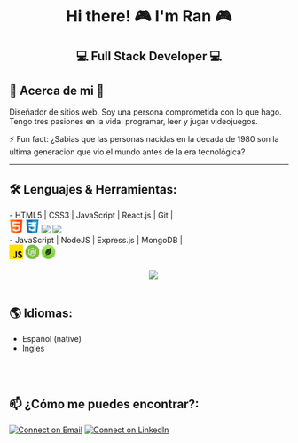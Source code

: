 <h1 align="center">Hi there! 🎮  I'm Ran 🎮 </h1>
<h2 align="center">💻 Full Stack Developer 💻 </h2>

<h2>💯 Acerca de mi 💯</h2>

Diseñador de sitios web. Soy una persona comprometida con lo que hago. Tengo tres pasiones en la vida: programar, leer y jugar videojuegos. 

⚡ Fun fact: ¿Sabias que las personas nacidas en la decada de 1980 son la ultima generacion que vio el mundo antes de la era tecnológica? 

<hr />

  <h2> 🛠 Lenguajes & Herramientas:</h2>
-  HTML5 | CSS3 | JavaScript | React.js | Git |   <br />
 <code><img src="https://github.com/charinwolf/charinwolf/blob/main/Logos/html.png" width="5%"></code> 
 <code><img src="https://github.com/charinwolf/charinwolf/blob/main/Logos/ccs3.png" width="5%"></code>
 <code><img src="https://www.vectorlogo.zone/logos/reactjs/reactjs-icon.svg" width="5%"></code>
 <code><img src="https://www.vectorlogo.zone/logos/git-scm/git-scm-icon.svg" width="5%"></code>
 <br />
-  JavaScript | NodeJS | Express.js | MongoDB | <br />
<code><img src="https://github.com/charinwolf/charinwolf/blob/main/Logos/js.png" width="5%"></code>
<code><img width="5%" src="https://github.com/charinwolf/charinwolf/blob/main/Logos/node.png"></code> 
<code><img width="5%" src="https://github.com/charinwolf/charinwolf/blob/main/Logos/mongo.png"></code>
 <br />
 <br />
 <img align="right" width="50%" src="https://user-images.githubusercontent.com/76216411/155562980-8840daaa-3993-4bee-9fbe-2accd8c3d956.jpg">
 
<br /> 
<br />

<h2>🌎 Idiomas: </h2>

- Español (native)
- Ingles
<br /> 
<br />

<h2>📫 ¿Cómo me puedes encontrar?:</h2>

[![Connect on Email](https://img.shields.io/badge/Email-Randy%20Leon-bluee)](mailto:rcharinwolf@gmail.com)
[![Connect on LinkedIn](https://img.shields.io/badge/--linkedin?label=LinkedIn&logo=LinkedIn&style=social)](https://www.linkedin.com/in/randy-leon-charinga/)


<!--
**charinwolf/charinwolf** is a ✨ _special_ ✨ repository because its `README.md` (this file) appears on your GitHub profile.

Here are some ideas to get you started:

- 🔭 I’m currently working on ...
- 🌱 I’m currently learning ...
- 👯 I’m looking to collaborate on ...
- 🤔 I’m looking for help with ...
- 💬 Ask me about ...
- 📫 How to reach me: ...
- 😄 Pronouns: ...
- ⚡ Fun fact: ...
-->
